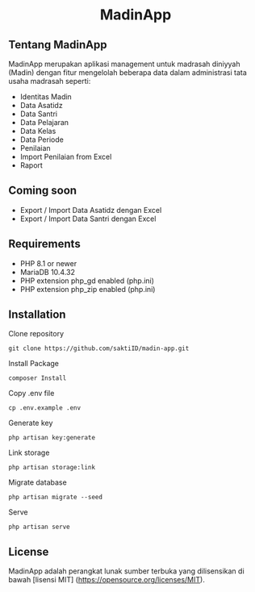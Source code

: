 <h1 align="center">MadinApp</h1>

## Tentang MadinApp

MadinApp merupakan aplikasi management untuk madrasah diniyyah (Madin) dengan fitur mengelolah beberapa data dalam administrasi tata usaha madrasah seperti:

-   Identitas Madin
-   Data Asatidz
-   Data Santri
-   Data Pelajaran
-   Data Kelas
-   Data Periode
-   Penilaian
-   Import Penilaian from Excel
-   Raport

## Coming soon

-   Export / Import Data Asatidz dengan Excel
-   Export / Import Data Santri dengan Excel

## Requirements

-   PHP 8.1 or newer
-   MariaDB 10.4.32
-   PHP extension php_gd enabled (php.ini)
-   PHP extension php_zip enabled (php.ini)

## Installation

Clone repository

```
git clone https://github.com/saktiID/madin-app.git
```

Install Package

```
composer Install
```

Copy .env file

```
cp .env.example .env
```

Generate key

```
php artisan key:generate
```

Link storage

```
php artisan storage:link
```

Migrate database

```
php artisan migrate --seed
```

Serve

```
php artisan serve
```

## License

MadinApp adalah perangkat lunak sumber terbuka yang dilisensikan di bawah [lisensi MIT] (https://opensource.org/licenses/MIT).
